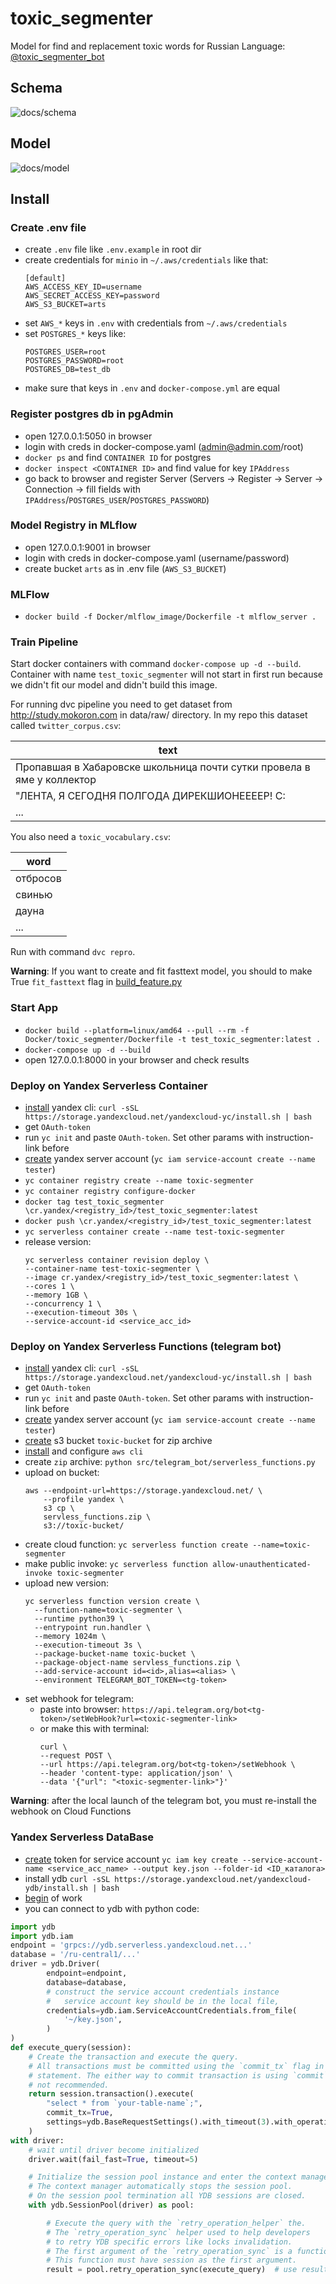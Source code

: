 # toxic_segmenter

Model for find and replacement toxic words for Russian Language: [@toxic_segmenter_bot](https://t.me/toxic_segmenter_bot)

## Schema
![docs/schema](docs/toxic_segmenter-2022-12-06-1730-2.png)

## Model
![docs/model](docs/toxic_segmenter_net-2022-12-11-1632-2.png)

## Install
### Create .env file
- create `.env` file like `.env.example` in root dir
- create credentials for `minio` in `~/.aws/credentials` like that:
  ```
  [default]
  AWS_ACCESS_KEY_ID=username
  AWS_SECRET_ACCESS_KEY=password
  AWS_S3_BUCKET=arts
  ```
- set `AWS_*` keys in `.env` with credentials from `~/.aws/credentials`
- set `POSTGRES_*` keys like:
  ```
  POSTGRES_USER=root
  POSTGRES_PASSWORD=root
  POSTGRES_DB=test_db
  ```
- make sure that keys in `.env` and `docker-compose.yml` are equal

### Register postgres db in pgAdmin
- open 127.0.0.1:5050 in browser
- login with creds in docker-compose.yaml (admin@admin.com/root)
- `docker ps` and find `CONTAINER ID` for postgres
- `docker inspect <CONTAINER ID>` and find value for key `IPAddress`
- go back to browser and register Server (Servers -> Register -> Server -> Connection -> fill fields 
with `IPAddress`/`POSTGRES_USER`/`POSTGRES_PASSWORD`)

### Model Registry in MLflow
- open 127.0.0.1:9001 in browser
- login with creds in docker-compose.yaml (username/password)
- create bucket `arts` as in .env file (`AWS_S3_BUCKET`)

### MLFlow
- `docker build -f Docker/mlflow_image/Dockerfile -t mlflow_server .`


### Train Pipeline
Start docker containers with command `docker-compose up -d --build`. Container with name
`test_toxic_segmenter` will not start in first run because we didn't fit our model and didn't 
build this image.

For running dvc pipeline you need to get dataset from http://study.mokoron.com
in data/raw/ directory. In my repo this dataset called `twitter_corpus.csv`:

|text                                                                  |
|----------------------------------------------------------------------|
|Пропавшая в Хабаровске школьница почти сутки провела в яме у коллектор|
|"ЛЕНТА, Я СЕГОДНЯ ПОЛГОДА ДИРЕКШИОНЕЕЕЕР! С:                          |
|...                                                                   |

You also need a `toxic_vocabulary.csv`:

|word    |
|--------|
|отбросов|
|свинью  |
|дауна   |
|...     |


Run with command `dvc repro`. 

**Warning**: If you want to create and fit fasttext model, you should to make True `fit_fasttext` 
flag in [build_feature.py](./src/feature/build_feature.py)

### Start App
- `docker build --platform=linux/amd64 --pull --rm -f Docker/toxic_segmenter/Dockerfile -t test_toxic_segmenter:latest .`
- `docker-compose up -d --build`
- open 127.0.0.1:8000 in your browser and check results

### Deploy on Yandex Serverless Container
- [install](https://cloud.yandex.ru/docs/cli/quickstart) yandex cli:
`curl -sSL https://storage.yandexcloud.net/yandexcloud-yc/install.sh | bash`
- get `OAuth-token`
- run `yc init` and paste `OAuth-token`. Set other params with instruction-link before
- [create](https://cloud.yandex.ru/docs/iam/operations/sa/create) yandex server account (`yc iam service-account create --name tester`)
- `yc container registry create --name toxic-segmenter`
- `yc container registry configure-docker`
- `docker tag test_toxic_segmenter \cr.yandex/<registry_id>/test_toxic_segmenter:latest`
- `docker push \cr.yandex/<registry_id>/test_toxic_segmenter:latest`
- `yc serverless container create --name test-toxic-segmenter`
- release version:
  ```
  yc serverless container revision deploy \
  --container-name test-toxic-segmenter \
  --image cr.yandex/<registry_id>/test_toxic_segmenter:latest \
  --cores 1 \
  --memory 1GB \
  --concurrency 1 \
  --execution-timeout 30s \
  --service-account-id <service_acc_id>
  ```

### Deploy on Yandex Serverless Functions (telegram bot)
- [install](https://cloud.yandex.ru/docs/cli/quickstart) yandex cli:
`curl -sSL https://storage.yandexcloud.net/yandexcloud-yc/install.sh | bash`
- get `OAuth-token`
- run `yc init` and paste `OAuth-token`. Set other params with instruction-link before
- [create](https://cloud.yandex.ru/docs/iam/operations/sa/create) yandex server account (`yc iam service-account create --name tester`)
- [create](https://cloud.yandex.ru/docs/storage/operations/buckets/create) s3 bucket `toxic-bucket` for zip archive
- [install](https://cloud.yandex.ru/docs/storage/tools/aws-cli) and configure `aws cli`
- create `zip` archive: `python src/telegram_bot/serverless_functions.py`
- upload on bucket:
  ```
  aws --endpoint-url=https://storage.yandexcloud.net/ \
      --profile yandex \
      s3 cp \
      servless_functions.zip \
      s3://toxic-bucket/
  ```
- create cloud function: `yc serverless function create --name=toxic-segmenter`
- make public invoke: `yc serverless function allow-unauthenticated-invoke toxic-segmenter`
- upload new version:
  ```
  yc serverless function version create \
    --function-name=toxic-segmenter \
    --runtime python39 \
    --entrypoint run.handler \
    --memory 1024m \
    --execution-timeout 3s \
    --package-bucket-name toxic-bucket \
    --package-object-name servless_functions.zip \
    --add-service-account id=<id>,alias=<alias> \
    --environment TELEGRAM_BOT_TOKEN=<tg-token>
  ```
- set webhook for telegram:
  - paste into browser: `https://api.telegram.org/bot<tg-token>/setWebHook?url=<toxic-segmenter-link>`
  - or make this with terminal:
       ```
       curl \
       --request POST \
       --url https://api.telegram.org/bot<tg-token>/setWebhook \
       --header 'content-type: application/json' \
       --data '{"url": "<toxic-segmenter-link>"}'
       ```

**Warning**: after the local launch of the telegram bot, you must re-install the webhook on Cloud Functions


### Yandex Serverless DataBase
- [create](https://cloud.yandex.ru/docs/cli/operations/authentication/service-account) token for 
service account `yc iam key create --service-account-name <service_acc_name> --output key.json --folder-id <ID_каталога>`
- install ydb `curl -sSL https://storage.yandexcloud.net/yandexcloud-ydb/install.sh | bash`
- [begin](https://ydb.tech/ru/docs/reference/ydb-sdk/example/python/?ysclid=lb87iuocqf671961291) of work
- you can connect to ydb with python code:
```python
import ydb
import ydb.iam
endpoint = 'grpcs://ydb.serverless.yandexcloud.net...'
database = '/ru-central1/...'
driver = ydb.Driver(
        endpoint=endpoint,
        database=database,
        # construct the service account credentials instance
        #   service account key should be in the local file,
        credentials=ydb.iam.ServiceAccountCredentials.from_file(
            '~/key.json',
        )
)
def execute_query(session):
    # Create the transaction and execute the query.
    # All transactions must be committed using the `commit_tx` flag in the last
    # statement. The either way to commit transaction is using `commit` method of `TxContext` object, which is
    # not recommended.
    return session.transaction().execute(
        "select * from `your-table-name`;",
        commit_tx=True,
        settings=ydb.BaseRequestSettings().with_timeout(3).with_operation_timeout(2),
    )
with driver:
    # wait until driver become initialized
    driver.wait(fail_fast=True, timeout=5)

    # Initialize the session pool instance and enter the context manager.
    # The context manager automatically stops the session pool.
    # On the session pool termination all YDB sessions are closed.
    with ydb.SessionPool(driver) as pool:

        # Execute the query with the `retry_operation_helper` the.
        # The `retry_operation_sync` helper used to help developers
        # to retry YDB specific errors like locks invalidation.
        # The first argument of the `retry_operation_sync` is a function to retry.
        # This function must have session as the first argument.
        result = pool.retry_operation_sync(execute_query)  # use result.rows to see rows
```
